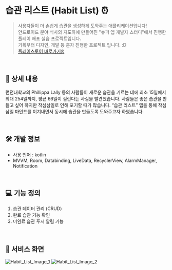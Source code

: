 # 습관 리스트 (Habit List) ⏰

> 사용자들이 더 손쉽게 습관을 생성하게 도와주는 애플리케이션입니다! </br>
> 안드로이드 분야 석사의 지도하에 만들어진 "슈퍼 앱 개발자 스터디"에서 진행한 플레이 배포 실습 프로젝트입니다. </br>
> 기획부터 디자인, 개발 등 혼자 진행한 프로젝트 입니다. :D  </br>
> [플레이스토어 바로가기⏰](https://play.google.com/store/apps/details?id=com.making.making_a_habit)


</br>

## 📖 상세 내용

런던대학교의 Phillippa Lally 등의 사람들이 새로운 습관을 기르는 데에 최소 15일에서 최대 254일까지, 평균 66일이 걸린다는 사실을 발견했습니다. 사람들은 좋은 습관을 만들고 싶어 하지만 작심삼일로 인해 포기할 때가 많습니다. “습관 리스트” 앱을 통해 작심삼일 마인드를 이겨내면서 동시에 습관을 만들도록 도와주고자 하였습니다.

</br>

## 🛠️ 개발 정보
- 사용 언어 : kotlin
- MVVM, Room, Databinding, LiveData, RecyclerView, AlarmManager, Notification

</br>

## 💻 기능 정의
1. 습관 데이터 관리 (CRUD)
2. 완료 습관 기능 확인
3. 미완료 습관 푸시 알림 기능

</br>

## 👀 서비스 화면
![Habit_List_Image_1](https://github.com/YouHyein-hi/making_a_habit/assets/88173418/7a7175b1-b82e-467e-bc02-c1dd84e1fb69)
![Habit_List_Image_2](https://github.com/YouHyein-hi/making_a_habit/assets/88173418/2f7fcbaa-b805-4dc1-80fc-fb613a10e8ea)
